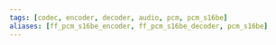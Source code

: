 ```yaml
---
tags: [codec, encoder, decoder, audio, pcm, pcm_s16be]
aliases: [ff_pcm_s16be_encoder, ff_pcm_s16be_decoder, pcm_s16be]
---
```

